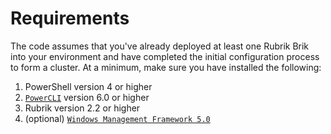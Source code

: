 # Requirements

The code assumes that you've already deployed at least one Rubrik Brik into your environment and have completed the initial configuration process to form a cluster. At a minimum, make sure you have installed the following:

1. PowerShell version 4 or higher
2. [`PowerCLI`](http://www.vmware.com/go/powercli) version 6.0 or higher
3. Rubrik version 2.2 or higher
4. \(optional\) [`Windows Management Framework 5.0`](https://www.microsoft.com/en-us/download/details.aspx?id=50395)



